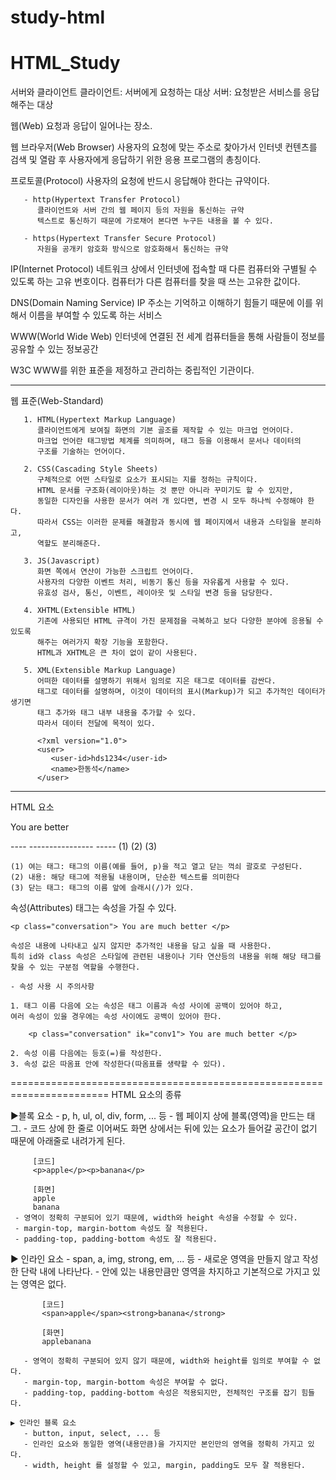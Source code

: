 # study-html

# HTML_Study

서버와 클라이언트
   클라이언트: 서버에게 요청하는 대상
   서버: 요청받은 서비스를 응답해주는 대상

   웹(Web)
   요청과 응답이 일어나는 장소.

웹 브라우저(Web Browser)
   사용자의 요청에 맞는 주소로 찾아가서 인터넷 컨텐츠를 검색 및 열람 후
   사용자에게 응답하기 위한 응용 프로그램의 총칭이다.

프로토콜(Protocol)
   사용자의 요청에 반드시 응답해야 한다는 규약이다.

```text
   - http(Hypertext Transfer Protocol)
      클라이언트와 서버 간의 웹 페이지 등의 자원을 통신하는 규약
      텍스트로 통신하기 때문에 가로채어 본다면 누구든 내용을 볼 수 있다.

   - https(Hypertext Transfer Secure Protocol)
      자원을 공개키 암호화 방식으로 암호화해서 통신하는 규약
```

IP(Internet Protocol)
   네트워크 상에서 인터넷에 접속할 때 다른 컴퓨터와 구별될 수 있도록 하는 고유 번호이다.
   컴퓨터가 다른 컴퓨터를 찾을 때 쓰는 고유한 값이다.

DNS(Domain Naming Service)
   IP 주소는 기억하고 이해하기 힘들기 때문에 이를 위해서 이름을 부여할 수 있도록 하는 서비스

WWW(World Wide Web)
   인터넷에 연결된 전 세계 컴퓨터들을 통해 사람들이 정보를 공유할 수 있는 정보공간

W3C
   WWW를 위한 표준을 제정하고 관리하는 중립적인 기관이다.
   
-------------------------------------------------------------------------------------------------------------------------------------
웹 표준(Web-Standard)

```text
   1. HTML(Hypertext Markup Language)
      클라이언트에게 보여질 화면의 기본 골조를 제작할 수 있는 마크업 언어이다.
      마크업 언어란 태그방법 체계를 의미하며, 태그 등을 이용해서 문서나 데이터의
      구조를 기술하는 언어이다.

   2. CSS(Cascading Style Sheets)
      구체적으로 어떤 스타일로 요소가 표시되는 지를 정하는 규칙이다.
      HTML 문서를 구조화(레이아웃)하는 것 뿐만 아니라 꾸미기도 할 수 있지만,
      동일한 디자인을 사용한 문서가 여러 개 있다면, 변경 시 모두 하나씩 수정해야 한다.
      따라서 CSS는 이러한 문제를 해결함과 동시에 웹 페이지에서 내용과 스타일을 분리하고,
      역할도 분리해준다.

   3. JS(Javascript)
      화면 쪽에서 연산이 가능한 스크립트 언어이다.
      사용자의 다양한 이벤트 처리, 비동기 통신 등을 자유롭게 사용할 수 있다.
      유효성 검사, 통신, 이벤트, 레이아웃 및 스타일 변경 등을 담당한다.

   4. XHTML(Extensible HTML)
      기존에 사용되던 HTML 규격이 가진 문제점을 극복하고 보다 다양한 분야에 응용될 수 있도록
      해주는 여러가지 확장 기능을 포함한다.
      HTML과 XHTML은 큰 차이 없이 같이 사용된다.

   5. XML(Extensible Markup Language)
      어떠한 데이터를 설명하기 위해서 임의로 지은 태그로 데이터를 감싼다.
      태그로 데이터를 설명하며, 이것이 데이터의 표시(Markup)가 되고 추가적인 데이터가 생기면
      태그 추가와 태그 내부 내용을 추가할 수 있다.
      따라서 데이터 전달에 목적이 있다.

      <?xml version="1.0">
      <user>
         <user-id>hds1234</user-id>
         <name>한동석</name>
      </user>
```
-------------------------------------------------------------------------------------------------------------------------------------
HTML 요소
	<p> You are better </p>
	----   ----------------  -----
	 (1)           (2)           (3)
	
	(1) 여는 태그: 태그의 이름(예를 들어, p)을 적고 열고 닫는 꺽쇠 괄호로 구성된다.
	(2) 내용: 해당 태그에 적용될 내용이며, 단순한 텍스트를 의미한다
	(3) 닫는 태그: 태그의 이름 앞에 슬래시(/)가 있다.

속성(Attributes)
	태그는 속성을 가질 수 있다. 

	<p class="conversation"> You are much better </p>

	속성은 내용에 나타내고 싶지 않지만 추가적인 내용을 담고 싶을 때 사용한다.
	특히 id와 class 속성은 스타일에 관련된 내용이나 기타 연산등의 내용을 위해 해당 태그를 
	찾을 수 있는 구분점 역할을 수행한다.

	- 속성 사용 시 주의사항

	1. 태그 이름 다음에 오는 속성은 태그 이름과 속성 사이에 공백이 있어야 하고,
	여러 속성이 있을 경우에는 속성 사이에도 공백이 있어야 한다.

		<p class="conversation" ik="conv1"> You are much better </p>

	2. 속성 이름 다음에는 등호(=)를 작성한다.
	3. 속성 값은 따옴표 안에 작성한다(따옴표를 생략할 수 있다).
=======================================================================
HTML 요소의 종류

▶블록 요소
	- p, h, ul, ol, div, form, ... 등
	- 웹 페이지 상에 블록(영역)을 만드는 태그.
	- 코드 상에 한 줄로 이어써도 화면 상에서는 뒤에 있는 요소가 들어갈 공간이 없기 때문에
	  아래줄로 내려가게 된다.
   ```text
		[코드]
		<p>apple</p><p>banana</p>
	
		[화면]
		apple
		banana
	- 영역이 정확히 구분되어 있기 때문에, width와 height 속성을 수정할 수 있다.
	- margin-top, margin-bottom 속성도 잘 적용된다.
	- padding-top, padding-bottom 속성도 잘 적용된다.
```
▶ 인라인 요소
	- span, a, img, strong, em, ... 등
	- 새로운 영역을 만들지 않고 작성한 단락 내에 나타난다.
	- 안에 있는 내용만큼만 영역을 차지하고 기본적으로 가지고 있는 영역은 없다.
 ```text
		[코드]
		<span>apple</span><strong>banana</strong>

		[화면]
		applebanana

	- 영역이 정확히 구분되어 있지 않기 때문에, width와 height를 임의로 부여할 수 없다.
	- margin-top, margin-bottom 속성은 부여할 수 없다.
	- padding-top, padding-bottom 속성은 적용되지만, 전체적인 구조를 잡기 힘들다.

▶ 인라인 블록 요소
	- button, input, select, ... 등
	- 인라인 요소와 동일한 영역(내용만큼)을 가지지만 본인만의 영역을 정확히 가지고 있다.
	- width, height 를 설정할 수 있고, margin, padding도 모두 잘 적용된다.
```
